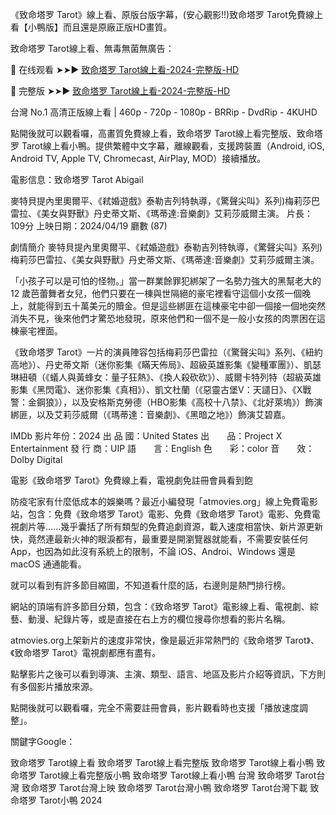 《致命塔罗 Tarot》線上看、原版台版字幕，(安心觀影!!)致命塔罗 Tarot免費線上看【小鴨版】而且還是原廠正版HD畫質。

致命塔罗 Tarot線上看、無毒無菌無廣告：
<p dir="auto">🔴 在线观看 ➤➤► <a href="[https://flixsmovies.site/zh/movie/1111873](https://net.flixsmovies.site/zh/movie/719221)" rel="nofollow">致命塔罗 Tarot線上看-2024-完整版-HD</a></p>

<p dir="auto">🔴 完整版 ➤➤► <a href="[https://flixsmovies.site/en/movie/1111873](https://net.flixsmovies.site/en/movie/719221)" rel="nofollow">致命塔罗 Tarot線上看-2024-完整版-HD</a></p>


台灣 No.1 高清正版線上看 | 460p - 720p - 1080p - BRRip - DvdRip - 4KUHD

點開後就可以觀看囉，高畫質免費線上看，致命塔罗 Tarot線上看完整版、致命塔罗 Tarot線上看小鴨。提供繁體中文字幕，離線觀看，支援跨裝置（Android, iOS, Android TV, Apple TV, Chromecast, AirPlay, MOD）接續播放。

電影信息：致命塔罗 Tarot Abigail

麥特貝提內里奧爾平、《弒婚遊戲》泰勒吉列特執導，《驚聲尖叫》系列)梅莉莎巴雷拉、《美女與野獸》丹史蒂文斯、《瑪蒂達:音樂劇》艾莉莎威爾主演。
片長：109分 上映日期：2024/04/19 廳數 (87)

劇情簡介
麥特貝提內里奧爾平、《弒婚遊戲》泰勒吉列特執導，《驚聲尖叫》系列)梅莉莎巴雷拉、《美女與野獸》丹史蒂文斯、《瑪蒂達:音樂劇》艾莉莎威爾主演。

「小孩子可以是可怕的怪物。」當一群業餘罪犯綁架了一名勢力強大的黑幫老大的 12 歲芭蕾舞者女兒，他們只要在一棟與世隔絕的豪宅裡看守這個小女孩一個晚上，就能得到五十萬美元的贖金。但是這些綁匪在這棟豪宅中卻一個接一個地突然消失不見，後來他們才驚恐地發現，原來他們和一個不是一般小女孩的肉票困在這棟豪宅裡面。

《致命塔罗 Tarot》一片的演員陣容包括梅莉莎巴雷拉（《驚聲尖叫》系列、《紐約高地》）、丹史蒂文斯（迷你影集《瞞天佈局》、超級英雄影集《變種軍團》）、凱瑟琳紐頓（《蟻人與黃蜂女：量子狂熱》、《換人殺砍砍》）、威爾卡特列特（超級英雄影集《黑閃電》、迷你影集《真相》）、凱文杜蘭（《惡靈古堡V：天譴日》、《X戰警：金鋼狼》），以及安格斯克勞德（HBO影集《高校十八禁》、《北好萊塢》）飾演綁匪，以及艾莉莎威爾（《瑪蒂達：音樂劇》、《黑暗之地》）飾演艾碧嘉。

IMDb
影片年份：2024
出  品  國：United States
出　　品：Project X Entertainment
發  行  商：UIP
語　　言：English
色　　彩：color
音　　效：Dolby Digital

電影《致命塔罗 Tarot》免費線上看，電視劇免註冊會員看到飽

防疫宅家有什麼低成本的娛樂嗎？最近小編發現「atmovies.org」線上免費電影站，包含：免費《致命塔罗 Tarot》電影、免費《致命塔罗 Tarot》電影、免費電視劇片等......幾乎囊括了所有類型的免費追劇資源，載入速度相當快、新片源更新快，竟然連最新火神的眼淚都有，最重要是開瀏覽器就能看，不需要安裝任何 App，也因為如此沒有系統上的限制，不論 iOS、Androi、Windows 還是 macOS 通通能看。

就可以看到有許多節目縮圖，不知道看什麼的話，右邊則是熱門排行榜。

網站的頂端有許多節目分類，包含：《致命塔罗 Tarot》電影線上看、電視劇、綜藝、動漫、紀錄片等，或是直接在右上方的欄位搜尋你想看的影片名稱。

atmovies.org上架新片的速度非常快，像是最近非常熱門的《致命塔罗 Tarot》、《致命塔罗 Tarot》電視劇都應有盡有。

點擊影片之後可以看到導演、主演、類型、語言、地區及影片介紹等資訊，下方則有多個影片播放來源。

點開後就可以觀看囉，完全不需要註冊會員，影片觀看時也支援「播放速度調整」。

關鍵字Google：

致命塔罗 Tarot線上看
致命塔罗 Tarot線上看完整版
致命塔罗 Tarot線上看小鴨
致命塔罗 Tarot線上看完整版小鴨
致命塔罗 Tarot線上看小鴨 台灣
致命塔罗 Tarot台灣
致命塔罗 Tarot台灣上映
致命塔罗 Tarot台灣小鴨
致命塔罗 Tarot台灣下載
致命塔罗 Tarot小鴨 2024 
